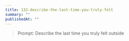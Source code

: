 ```yaml
---
title: 132-describe-the-last-time-you-truly-felt
summary: ""
publishedAt: ""
---
```


> Prompt: Describe the last time you truly felt outside


